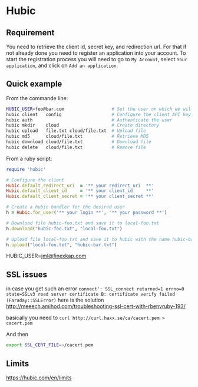 Hubic
=====

Requirement
-----------
You need to retrieve the client id, secret key, and redirection url. 
For that if not already done you need to register an application into
your account. 
To start the registration process you will need to go to ``My Account``,
select ``Your application``, and click on ``Add an application``.

Quick example
-------------
From the commande line:

```sh
HUBIC_USER=foo@bar.com                  # Set the user on which we will act
hubic client   config                   # Configure the client API key
hubic auth                              # Authenticate the user
hubic mkdir    cloud                    # Create directory
hubic upload   file.txt cloud/file.txt  # Upload file
hubic md5      cloud/file.txt           # Retrieve MD5
hubic download cloud/file.txt           # Download file
hubic delete   cloud/file.txt           # Remove file
```

From a ruby script:
```ruby
require 'hubic'

# Configure the client 
Hubic.default_redirect_uri  = '** your redirect_uri  **'
Hubic.default_client_id     = '** your client_id     **'
Hubic.default_client_secret = '** your client_secret **'

# Create a hubic handler for the desired user
h = Hubic.for_user('** your login **', '** your password **')

# Download file hubic-foo.txt and save it to local-foo.txt
h.download("hubic-foo.txt", "local-foo.txt")

# Upload file local-foo.txt and save it to hubic with the name hubic-bar.txt
h.upload("local-foo.txt", "hubic-bar.txt")
```


HUBIC_USER=jml@finexkap.com


SSL issues
----------
in case you get such an error
``connect': SSL_connect returned=1 errno=0 state=SSLv3 read server certificate B: certificate verify failed (Faraday::SSLError)``
here is the solution
http://meeech.amihod.com/troubleshooting-ssl-cert-with-rbenvruby-193/

basically you need to 
``curl http://curl.haxx.se/ca/cacert.pem > cacert.pem``

And then
```sh
export SSL_CERT_FILE=~/cacert.pem
```

Limits
------
https://hubic.com/en/limits
